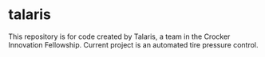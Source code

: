 # talaris

This repository is for code created by Talaris, a team in the Crocker Innovation Fellowship.
Current project is an automated tire pressure control.
